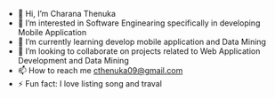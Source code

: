 - 👋 Hi, I’m Charana Thenuka
- 👀 I’m interested in Software Enginearing specifically in developing Mobile Application
- 🌱 I’m currently learning develop mobile application and Data Mining
- 💞️ I’m looking to collaborate on projects related to Web Application Development and Data Mining 
- 📫 How to reach me cthenuka09@gmail.com
- ⚡ Fun fact:  I love listing song and traval

<!---
Thenuka09/Thenuka09 is a ✨ special ✨ repository because its `README.md` (this file) appears on your GitHub profile.
You can click the Preview link to take a look at your changes.
--->
